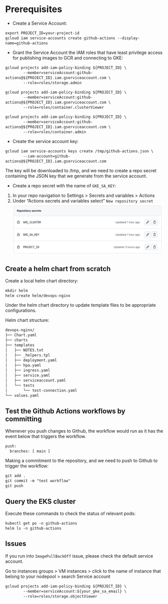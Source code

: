 # Prerequisites
* Create a Service Account:
```
export PROJECT_ID=your-project-id
gcloud iam service-accounts create github-actions --display-name=github-actions
```

* Grant the Service Account the IAM roles that have least privilege access for publishing images to GCR and connecting to GKE:
```
gcloud projects add-iam-policy-binding ${PROJECT_ID} \
        --member=serviceAccount:github-actions@${PROJECT_ID}.iam.gserviceaccount.com \
        --role=roles/storage.admin
```
```
gcloud projects add-iam-policy-binding ${PROJECT_ID} \
        --member=serviceAccount:github-actions@${PROJECT_ID}.iam.gserviceaccount.com \
        --role=roles/container.clusterViewer
```
```
gcloud projects add-iam-policy-binding ${PROJECT_ID} \
        --member=serviceAccount:github-actions@${PROJECT_ID}.iam.gserviceaccount.com \
        --role=roles/container.admin
```

* Create the service account key:
```
gcloud iam service-accounts keys create /tmp/github-actions.json \
        --iam-account=github-actions@${PROJECT_ID}.iam.gserviceaccount.com
```
The key will be downloaded to /tmp, and we need to create a repo secret containing the JSON key that we generate from the service account.

* Create a repo secret with the name of `GKE_SA_KEY`:

1. In your repo navigation to Settings > Secrets and variables > Actions
1. Under “Actions secrets and variables select” `New repository secret`
![alt text](pictures/actions-deploy-apps-to-gke1.png)

## Create a helm chart from scratch
Create a local helm chart directory:
```
mkdir helm
helm create helm/devops-nginx
```

Under the helm chart directory to update template files to be appropriate configurations.

Helm chart structure:
```
devops-nginx/
├── Chart.yaml
├── charts
├── templates
│   ├── NOTES.txt
│   ├── _helpers.tpl
│   ├── deployment.yaml
│   ├── hpa.yaml
│   ├── ingress.yaml
│   ├── service.yaml
│   ├── serviceaccount.yaml
│   └── tests
│       └── test-connection.yaml
└── values.yaml
```

## Test the Github Actions workflows by committing
Whenever you push changes to Github, the workflow would run as it has the event below that triggers the workflow.
```
push:
  branches: [ main ]
```

Making a commitment to the repository, and we need to push to Github to trigger the workflow:
```
git add .
git commit -m "test workflow"
git push
```

## Query the EKS cluster
Execute these commands to check the status of relevant pods:
```
kubectl get po -n github-actions
helm ls -n github-actions
```

## Issues
If you run into `ImagePullBackOff` issue, please check the default service account.

Go to instances groups > VM instances > click to the name of instance that belong to your nodepool > search Service account

```
gcloud projects add-iam-policy-binding ${PROJECT_ID} \
        --member=serviceAccount:${your_gke_sa_email} \
        --role=roles/storage.objectViewer
```
